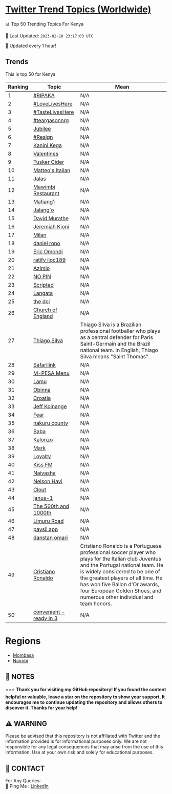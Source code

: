[Twitter Trend Topics (Worldwide)](https://github.com/ErcinDedeoglu/Twitter-Trend-Topics)
==========


📊 Top 50 Trending Topics For Kenya

📆 Last Updated: `2023-02-10 23:17:03 UTC`

🔧 Updated every 1 hour!


## Trends

This is top 50 for Kenya

| Ranking | Topic | Mean |
| ------- | ------------ | ------------ |
| 1 | [#RIPAKA](http://twitter.com/search?q=%23RIPAKA) | N/A |
| 2 | [#LoveLivesHere](http://twitter.com/search?q=%23LoveLivesHere) | N/A |
| 3 | [#TasteLivesHere](http://twitter.com/search?q=%23TasteLivesHere) | N/A |
| 4 | [#teargasonnrg](http://twitter.com/search?q=%23teargasonnrg) | N/A |
| 5 | [Jubilee](http://twitter.com/search?q=Jubilee) | N/A |
| 6 | [#Resign](http://twitter.com/search?q=%23Resign) | N/A |
| 7 | [Kanini Kega](http://twitter.com/search?q=Kanini+Kega) | N/A |
| 8 | [Valentines](http://twitter.com/search?q=Valentines) | N/A |
| 9 | [Tusker Cider](http://twitter.com/search?q=Tusker+Cider) | N/A |
| 10 | [Matteo's Italian](http://twitter.com/search?q=Matteo%27s+Italian) | N/A |
| 11 | [Jalas](http://twitter.com/search?q=Jalas) | N/A |
| 12 | [Mawimbi Restaurant](http://twitter.com/search?q=Mawimbi+Restaurant) | N/A |
| 13 | [Matiang'i](http://twitter.com/search?q=Matiang%27i) | N/A |
| 14 | [Jalang'o](http://twitter.com/search?q=Jalang%27o) | N/A |
| 15 | [David Murathe](http://twitter.com/search?q=David+Murathe) | N/A |
| 16 | [Jeremiah Kioni](http://twitter.com/search?q=Jeremiah+Kioni) | N/A |
| 17 | [Milan](http://twitter.com/search?q=Milan) | N/A |
| 18 | [daniel rono](http://twitter.com/search?q=daniel+rono) | N/A |
| 19 | [Eric Omondi](http://twitter.com/search?q=Eric+Omondi) | N/A |
| 20 | [ratify  iloc189](http://twitter.com/search?q=ratify++iloc189) | N/A |
| 21 | [Azimio](http://twitter.com/search?q=Azimio) | N/A |
| 22 | [NO PIN](http://twitter.com/search?q=NO+PIN) | N/A |
| 23 | [Scripted](http://twitter.com/search?q=Scripted) | N/A |
| 24 | [Langata](http://twitter.com/search?q=Langata) | N/A |
| 25 | [the dci](http://twitter.com/search?q=the+dci) | N/A |
| 26 | [Church of England](http://twitter.com/search?q=Church+of+England) | N/A |
| 27 | [Thiago Silva](http://twitter.com/search?q=Thiago+Silva) | Thiago Silva is a Brazilian professional footballer who plays as a central defender for Paris Saint-Germain and the Brazil national team. In English, Thiago Silva means "Saint Thomas". |
| 28 | [Safarilink](http://twitter.com/search?q=Safarilink) | N/A |
| 29 | [M-PESA Menu](http://twitter.com/search?q=M-PESA+Menu) | N/A |
| 30 | [Lamu](http://twitter.com/search?q=Lamu) | N/A |
| 31 | [Obinna](http://twitter.com/search?q=Obinna) | N/A |
| 32 | [Croatia](http://twitter.com/search?q=Croatia) | N/A |
| 33 | [Jeff Koinange](http://twitter.com/search?q=Jeff+Koinange) | N/A |
| 34 | [Fear](http://twitter.com/search?q=Fear) | N/A |
| 35 | [nakuru county](http://twitter.com/search?q=nakuru+county) | N/A |
| 36 | [Baba](http://twitter.com/search?q=Baba) | N/A |
| 37 | [Kalonzo](http://twitter.com/search?q=Kalonzo) | N/A |
| 38 | [Mark](http://twitter.com/search?q=Mark) | N/A |
| 39 | [Loyalty](http://twitter.com/search?q=Loyalty) | N/A |
| 40 | [Kiss FM](http://twitter.com/search?q=Kiss+FM) | N/A |
| 41 | [Naivasha](http://twitter.com/search?q=Naivasha) | N/A |
| 42 | [Nelson Havi](http://twitter.com/search?q=Nelson+Havi) | N/A |
| 43 | [Clout](http://twitter.com/search?q=Clout) | N/A |
| 44 | [janus-1](http://twitter.com/search?q=janus-1) | N/A |
| 45 | [The 500th and 1000th](http://twitter.com/search?q=The+500th+and+1000th) | N/A |
| 46 | [Limuru Road](http://twitter.com/search?q=Limuru+Road) | N/A |
| 47 | [paysii app](http://twitter.com/search?q=paysii+app) | N/A |
| 48 | [danstan omari](http://twitter.com/search?q=danstan+omari) | N/A |
| 49 | [Cristiano Ronaldo](http://twitter.com/search?q=Cristiano+Ronaldo) | Cristiano Ronaldo is a Portuguese professional soccer player who plays for the Italian club Juventus and the Portugal national team. He is widely considered to be one of the greatest players of all time. He has won five Ballon d'Or awards, four European Golden Shoes, and numerous other individual and team honors. |
| 50 | [convenient - ready in 3](http://twitter.com/search?q=convenient+-+ready+in+3) | N/A |



# Regions

* [Mombasa](</Kenya/Mombasa.md>)
* [Nairobi](</Kenya/Nairobi.md>)



## 📝 NOTES

⭐⭐⭐ **Thank you for visiting my GitHub repository! If you found the content helpful or valuable, leave a star on the repository to show your support. It encourages me to continue updating the repository and allows others to discover it. Thanks for your help!**


## ⚠️ WARNING

Please be advised that this repository is not affiliated with Twitter and the information provided is for informational purposes only. We are not responsible for any legal consequences that may arise from the use of this information. Use at your own risk and solely for educational purposes.


## 📨 CONTACT

 For Any Queries:  
            🏓 Ping Me : [LinkedIn](https://www.linkedin.com/in/ercindedeoglu/)
